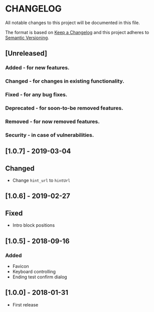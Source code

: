 # CHANGELOG

All notable changes to this project will be documented in this file.

The format is based on [Keep a Changelog](http://keepachangelog.com/)
and this project adheres to [Semantic Versioning](http://semver.org/).

## [Unreleased]

### Added - for new features.
### Changed - for changes in existing functionality.
### Fixed - for any bug fixes.
### Deprecated - for soon-to-be removed features.
### Removed -  for now removed features.
### Security - in case of vulnerabilities.

## [1.0.7] - 2019-03-04

## Changed
* Change `hint_url` to `hintUrl`

## [1.0.6] - 2019-02-27

## Fixed
* Intro block positions

## [1.0.5] - 2018-09-16

### Added

* Favicon
* Keyboard controlling
* Ending test confirm dialog

## [1.0.0] - 2018-01-31

* First release
